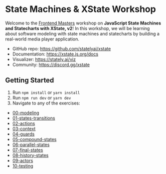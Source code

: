 # State Machines & XState Workshop

Welcome to the [Frontend Masters](https://frontendmasters.com) workshop on **JavaScript State Machines and Statecharts with XState, v2**! In this workshop, we will be learning about software modeling with state machines and statecharts by building a real-world media player application.

- GitHub repo: https://github.com/statelyai/xstate
- Documentation: https://xstate.js.org/docs
- Visualizer: https://stately.ai/viz
- Community: https://discord.gg/xstate

## Getting Started

1. Run `npm install` or `yarn install`
2. Run `npm run dev` or `yarn dev`
3. Navigate to any of the exercises:

- [00-modeling](http://localhost:3000/00-modeling/)
- [01-states-transitions](http://localhost:3000/01-states-transitions/)
- [02-actions](http://localhost:3000/02-actions/)
- [03-context](http://localhost:3000/03-context/)
- [04-guards](http://localhost:3000/04-guards/)
- [05-compound-states](http://localhost:3000/05-compound-states/)
- [06-parallel-states](http://localhost:3000/06-parallel-states/)
- [07-final-states](http://localhost:3000/07-final-states/)
- [08-history-states](http://localhost:3000/08-history-states/)
- [09-actors](http://localhost:3000/09-actors/)
- [10-testing](http://localhost:3000/10-testing/)
